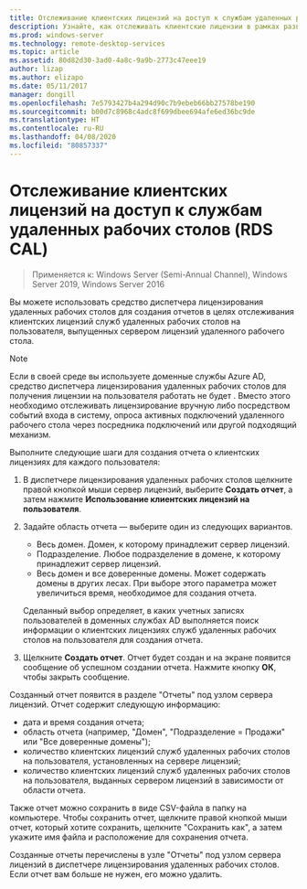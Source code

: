 ```yaml
---
title: Отслеживание клиентских лицензий на доступ к службам удаленных рабочих столов (RDS CAL)
description: Узнайте, как отслеживать клиентские лицензии в рамках развертывания служб удаленных рабочих столов.
ms.prod: windows-server
ms.technology: remote-desktop-services
ms.topic: article
ms.assetid: 80d82d30-3ad0-4a8c-9a9b-2773c47eee19
author: lizap
ms.author: elizapo
ms.date: 05/11/2017
manager: dongill
ms.openlocfilehash: 7e5793427b4a294d90c7b9ebeb66bb27578be190
ms.sourcegitcommit: b00d7c8968c4adc8f699dbee694afe6ed36bc9de
ms.translationtype: HT
ms.contentlocale: ru-RU
ms.lasthandoff: 04/08/2020
ms.locfileid: "80857337"
---
```

# <a name="track-your-remote-desktop-services-client-access-licenses-rds-cals"></a>Отслеживание клиентских лицензий на доступ к службам удаленных рабочих столов (RDS CAL)

>Применяется к: Windows Server (Semi-Annual Channel), Windows Server 2019, Windows Server 2016

Вы можете использовать средство диспетчера лицензирования удаленных рабочих столов для создания отчетов в целях отслеживания клиентских лицензий служб удаленных рабочих столов на пользователя, выпущенных сервером лицензий удаленного рабочего стола.

> [!NOTE]
>  Если в своей среде вы используете доменные службы Azure AD, средство диспетчера лицензирования удаленных рабочих столов для получения лицензии на пользователя работать не будет . Вместо этого необходимо отслеживать лицензирование вручную либо посредством событий входа в систему, опроса активных подключений удаленного рабочего стола через посредника подключений или другой подходящий механизм. 

Выполните следующие шаги для создания отчета о клиентских лицензиях для каждого пользователя:

1. В диспетчере лицензирования удаленных рабочих столов щелкните правой кнопкой мыши сервер лицензий, выберите **Создать отчет**, а затем нажмите **Использование клиентских лицензий на пользователя**.
2. Задайте область отчета — выберите один из следующих вариантов.
   - Весь домен. Домен, к которому принадлежит сервер лицензий.
   - Подразделение. Любое подразделение в домене, к которому принадлежит сервер лицензий.
   - Весь домен и все доверенные домены. Может содержать домены в других лесах. При выборе этого параметра может увеличиться время, необходимое для создания отчета.

   Сделанный выбор определяет, в каких учетных записях пользователей в доменных службах AD выполняется поиск информации о клиентских лицензиях служб удаленных рабочих столов на пользователя для создания отчета.
3. Щелкните **Создать отчет**. Отчет будет создан и на экране появится сообщение об успешном создании отчета. Нажмите кнопку **ОК**, чтобы закрыть сообщение.

Созданный отчет появится в разделе "Отчеты" под узлом сервера лицензий. Отчет содержит следующую информацию:

- дата и время создания отчета;
- область отчета (например, "Домен", "Подразделение = Продажи" или "Все доверенные домены");
- количество клиентских лицензий служб удаленных рабочих столов на пользователя, установленных на сервере лицензий;
- количество клиентских лицензий служб удаленных рабочих столов на пользователя, выданных сервером лицензий в зависимости от области отчета.

Также отчет можно сохранить в виде CSV-файла в папку на компьютере. Чтобы сохранить отчет, щелкните правой кнопкой мыши отчет, который хотите сохранить, щелкните "Сохранить как", а затем укажите имя файла и расположение для сохранения отчета.

Созданные отчеты перечислены в узле "Отчеты" под узлом сервера лицензий в диспетчере лицензирования удаленных рабочих столов. Если отчет вам больше не нужен, его можно удалить.
